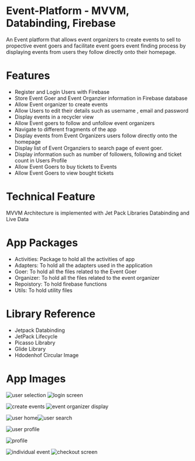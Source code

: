 

# Event-Platform - MVVM, Databinding, Firebase
An Event platform that allows event organizers to create events to sell to propective event goers and facilitate event goers event finding process by displaying events from users they follow directly onto their homepage.
# Features
* Register and Login Users with Firebase
* Store Event Goer and Event Organzier information in  Firebase database
* Allow Event organizer to create events
* Allow Users to edit their details such as username , email and password
* Display events in a recycler view
* Allow Event goers to follow and unfollow event organizers
* Navigate to different fragments of the app
* Display events from Event Organizers users follow directly onto the homepage
* Display list of Event Organziers to search page of event goer.
* Display information such as number of followers, following and ticket count in Users Profile
* Allow Event Goers to buy tickets to Events
* Allow Event Goers to view bought tickets
# Technical Feature
MVVM Architecture is implemented with Jet Pack Libraries Databinding and Live Data
# App Packages
* Activities: Package to hold all the activities of app
* Adapters: To hold all the adapters used in the application
* Goer: To hold all the files related to the Event Goer
* Organizer: To hold all the files related to the event organizer
* Repoistory: To hold firebase functions
* Utils: To hold utility files
# Library Reference
* Jetpack Databinding 
* JetPack Lifecycle
* Picasso Librabry
* Glide Library
* Hdodenhof Circular Image
# App Images
![user selection](https://user-images.githubusercontent.com/56201348/123561068-422d4600-d79e-11eb-8139-2dba1f69331f.jpg)
![login screen](https://user-images.githubusercontent.com/56201348/123561276-4148e400-d79f-11eb-8ca7-e32a4b3098dd.jpg)

![create events](https://user-images.githubusercontent.com/56201348/123561097-73a61180-d79e-11eb-943b-7f2557ff672b.jpg)
![event organizer display](https://user-images.githubusercontent.com/56201348/123561090-625d0500-d79e-11eb-833e-bb173946b6ba.jpg)

![user home](https://user-images.githubusercontent.com/56201348/123561296-57ef3b00-d79f-11eb-8183-6b01b2df857c.jpg)![user search](https://user-images.githubusercontent.com/56201348/123561301-663d5700-d79f-11eb-87d4-eac0c809f796.jpg)

![user profile](https://user-images.githubusercontent.com/56201348/123561305-72c1af80-d79f-11eb-840c-6272b49e38ab.jpg)

![profile ](https://user-images.githubusercontent.com/56201348/123561311-76edcd00-d79f-11eb-92ec-fbbab1003320.jpg)

![individual event](https://user-images.githubusercontent.com/56201348/123561316-840abc00-d79f-11eb-9349-53e22a99f3d8.jpg)
![checkout screen](https://user-images.githubusercontent.com/56201348/123561317-866d1600-d79f-11eb-846c-4357d10685d2.jpg)


